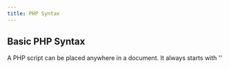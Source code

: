 ```yaml
---
title: PHP Syntax
---
```


## Basic PHP Syntax

A PHP script can be placed anywhere in a document. It always starts with '<?php' and ends with '?>'
